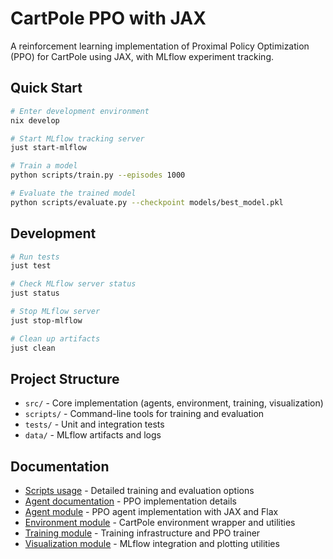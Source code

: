 # CartPole PPO with JAX

A reinforcement learning implementation of Proximal Policy Optimization (PPO) for CartPole using JAX, with MLflow experiment tracking.

## Quick Start

```bash
# Enter development environment
nix develop

# Start MLflow tracking server
just start-mlflow

# Train a model
python scripts/train.py --episodes 1000

# Evaluate the trained model
python scripts/evaluate.py --checkpoint models/best_model.pkl
```

## Development

```bash
# Run tests
just test

# Check MLflow server status
just status

# Stop MLflow server
just stop-mlflow

# Clean up artifacts
just clean
```

## Project Structure

- `src/` - Core implementation (agents, environment, training, visualization)
- `scripts/` - Command-line tools for training and evaluation
- `tests/` - Unit and integration tests
- `data/` - MLflow artifacts and logs

## Documentation

- [Scripts usage](scripts/README.md) - Detailed training and evaluation options
- [Agent documentation](AGENTS.md) - PPO implementation details
- [Agent module](src/agent/README.md) - PPO agent implementation with JAX and Flax
- [Environment module](src/environment/README.md) - CartPole environment wrapper and utilities
- [Training module](src/training/README.md) - Training infrastructure and PPO trainer
- [Visualization module](src/visualization/README.md) - MLflow integration and plotting utilities